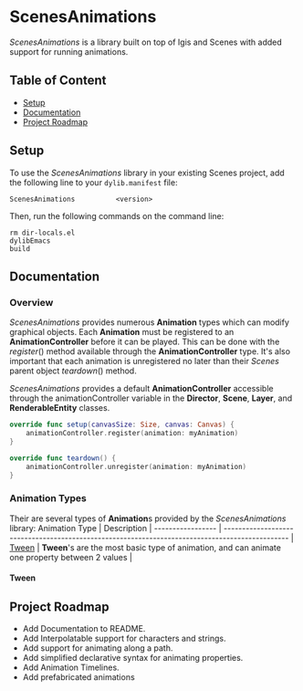# ScenesAnimations

_ScenesAnimations_ is a library built on top of Igis and Scenes with added support for running animations.

## Table of Content
- [Setup](#setup)
- [Documentation](#documentation)
- [Project Roadmap](#project-roadmap)

## Setup

To use the _ScenesAnimations_ library in your existing Scenes project, add the following line to your `dylib.manifest` file:

```shell
ScenesAnimations          <version>
```

Then, run the following commands on the command line:

```shell
rm dir-locals.el
dylibEmacs
build
```

## Documentation

### Overview
_ScenesAnimations_ provides numerous **Animation** types which can modify graphical objects.  Each **Animation** must be registered to an **AnimationController** before it can be played.  This can be done with the _register_() method available through the **AnimationController** type.  It's also important that each animation is unregistered no later than their _Scenes_ parent object _teardown_() method.

_ScenesAnimations_ provides a default **AnimationController** accessible through the animationController variable in the **Director**, **Scene**, **Layer**, and **RenderableEntity** classes.

```swift
override func setup(canvasSize: Size, canvas: Canvas) {
    animationController.register(animation: myAnimation)
}

override func teardown() {
    animationController.unregister(animation: myAnimation)
}
```

### Animation Types
Their are several types of **Animation**s provided by the _ScenesAnimations_ library:
Animation Type    | Description                                                                                     |
----------------- | ----------------------------------------------------------------------------------------------- |
[Tween](#Tween)   | **Tween**'s are the most basic type of animation, and can animate one property between 2 values |

#### Tween


## Project Roadmap
- Add Documentation to README.
- Add Interpolatable support for characters and strings.
- Add support for animating along a path.
- Add simplified declarative syntax for animating properties.
- Add Animation Timelines.
- Add prefabricated animations
